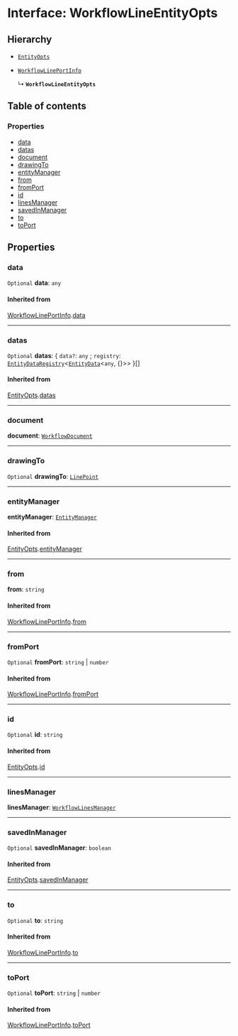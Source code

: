 # Interface: WorkflowLineEntityOpts

## Hierarchy

* [`EntityOpts`](/auto-docs/free-layout-editor/interfaces/EntityOpts.md)

* [`WorkflowLinePortInfo`](/auto-docs/free-layout-editor/interfaces/WorkflowLinePortInfo.md)

  ↳ **`WorkflowLineEntityOpts`**

## Table of contents

### Properties

* [data](/auto-docs/free-layout-editor/interfaces/WorkflowLineEntityOpts.md#data)
* [datas](/auto-docs/free-layout-editor/interfaces/WorkflowLineEntityOpts.md#datas)
* [document](/auto-docs/free-layout-editor/interfaces/WorkflowLineEntityOpts.md#document)
* [drawingTo](/auto-docs/free-layout-editor/interfaces/WorkflowLineEntityOpts.md#drawingto)
* [entityManager](/auto-docs/free-layout-editor/interfaces/WorkflowLineEntityOpts.md#entitymanager)
* [from](/auto-docs/free-layout-editor/interfaces/WorkflowLineEntityOpts.md#from)
* [fromPort](/auto-docs/free-layout-editor/interfaces/WorkflowLineEntityOpts.md#fromport)
* [id](/auto-docs/free-layout-editor/interfaces/WorkflowLineEntityOpts.md#id)
* [linesManager](/auto-docs/free-layout-editor/interfaces/WorkflowLineEntityOpts.md#linesmanager)
* [savedInManager](/auto-docs/free-layout-editor/interfaces/WorkflowLineEntityOpts.md#savedinmanager)
* [to](/auto-docs/free-layout-editor/interfaces/WorkflowLineEntityOpts.md#to)
* [toPort](/auto-docs/free-layout-editor/interfaces/WorkflowLineEntityOpts.md#toport)

## Properties

### data

`Optional` **data**: `any`

#### Inherited from

[WorkflowLinePortInfo](/auto-docs/free-layout-editor/interfaces/WorkflowLinePortInfo.md).[data](/auto-docs/free-layout-editor/interfaces/WorkflowLinePortInfo.md#data)

***

### datas

`Optional` **datas**: { `data?`: `any` ; `registry`: [`EntityDataRegistry`](/auto-docs/free-layout-editor/interfaces/EntityDataRegistry.md)<[`EntityData`](/auto-docs/free-layout-editor/classes/EntityData.md)<`any`, {}>>  }\[]

#### Inherited from

[EntityOpts](/auto-docs/free-layout-editor/interfaces/EntityOpts.md).[datas](/auto-docs/free-layout-editor/interfaces/EntityOpts.md#datas)

***

### document

**document**: [`WorkflowDocument`](/auto-docs/free-layout-editor/classes/WorkflowDocument.md)

***

### drawingTo

`Optional` **drawingTo**: [`LinePoint`](/auto-docs/free-layout-editor/interfaces/LinePoint.md)

***

### entityManager

**entityManager**: [`EntityManager`](/auto-docs/free-layout-editor/classes/EntityManager.md)

#### Inherited from

[EntityOpts](/auto-docs/free-layout-editor/interfaces/EntityOpts.md).[entityManager](/auto-docs/free-layout-editor/interfaces/EntityOpts.md#entitymanager)

***

### from

**from**: `string`

#### Inherited from

[WorkflowLinePortInfo](/auto-docs/free-layout-editor/interfaces/WorkflowLinePortInfo.md).[from](/auto-docs/free-layout-editor/interfaces/WorkflowLinePortInfo.md#from)

***

### fromPort

`Optional` **fromPort**: `string` | `number`

#### Inherited from

[WorkflowLinePortInfo](/auto-docs/free-layout-editor/interfaces/WorkflowLinePortInfo.md).[fromPort](/auto-docs/free-layout-editor/interfaces/WorkflowLinePortInfo.md#fromport)

***

### id

`Optional` **id**: `string`

#### Inherited from

[EntityOpts](/auto-docs/free-layout-editor/interfaces/EntityOpts.md).[id](/auto-docs/free-layout-editor/interfaces/EntityOpts.md#id)

***

### linesManager

**linesManager**: [`WorkflowLinesManager`](/auto-docs/free-layout-editor/classes/WorkflowLinesManager.md)

***

### savedInManager

`Optional` **savedInManager**: `boolean`

#### Inherited from

[EntityOpts](/auto-docs/free-layout-editor/interfaces/EntityOpts.md).[savedInManager](/auto-docs/free-layout-editor/interfaces/EntityOpts.md#savedinmanager)

***

### to

`Optional` **to**: `string`

#### Inherited from

[WorkflowLinePortInfo](/auto-docs/free-layout-editor/interfaces/WorkflowLinePortInfo.md).[to](/auto-docs/free-layout-editor/interfaces/WorkflowLinePortInfo.md#to)

***

### toPort

`Optional` **toPort**: `string` | `number`

#### Inherited from

[WorkflowLinePortInfo](/auto-docs/free-layout-editor/interfaces/WorkflowLinePortInfo.md).[toPort](/auto-docs/free-layout-editor/interfaces/WorkflowLinePortInfo.md#toport)
